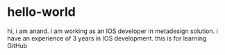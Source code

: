 # hello-world
hi, i am anand.
i am working as an IOS developer in metadesign solution.
i have an experience of 3 years in IOS development.
this is for learning GitHub

